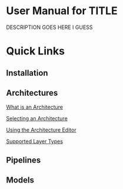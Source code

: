 # User Manual for TITLE

DESCRIPTION GOES HERE I GUESS

# Quick Links

## Installation

## Architectures

[What is an Architecture](./Architectures.md#what-is-an-architecture)

[Selecting an Architecture](./Architectures.md#selecting-an-architecture)

[Using the Architecture Editor](./Architectures.md#using-the-architecture-editor)

[Supported Layer Types](./Architectures.md#supported-layer-types)


## Pipelines

## Models